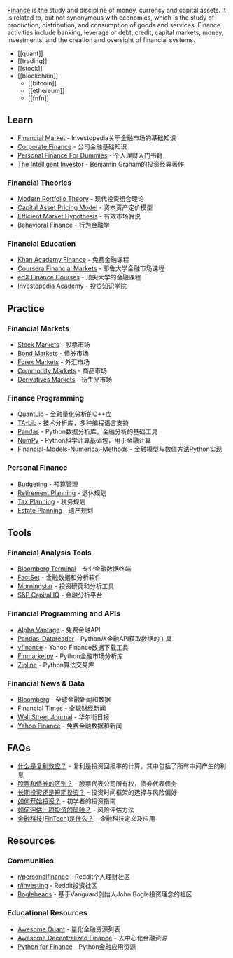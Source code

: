 [Finance](https://en.wikipedia.org/wiki/Finance) is the study and discipline of money, currency and capital assets. It is related to, but not synonymous with economics, which is the study of production, distribution, and consumption of goods and services. Finance activities include banking, leverage or debt, credit, capital markets, money, investments, and the creation and oversight of financial systems.

- [[quant]]
- [[trading]]
- [[stock]]
- [[blockchain]]
  - [[bitcoin]]
  - [[ethereum]]
  - [[fnfn]]

## Learn
- [Financial Market](https://www.investopedia.com/terms/f/financial-market.asp) - Investopedia关于金融市场的基础知识
- [Corporate Finance](https://www.investopedia.com/terms/c/corporatefinance.asp) - 公司金融基础知识
- [Personal Finance For Dummies](https://www.amazon.com/Personal-Finance-Dummies-Eric-Tyson/dp/1119517893) - 个人理财入门书籍
- [The Intelligent Investor](https://www.amazon.com/Intelligent-Investor-Definitive-Investing-Essentials/dp/0060555661) - Benjamin Graham的投资经典著作

### Financial Theories
- [Modern Portfolio Theory](https://www.investopedia.com/terms/m/modernportfoliotheory.asp) - 现代投资组合理论
- [Capital Asset Pricing Model](https://www.investopedia.com/terms/c/capm.asp) - 资本资产定价模型
- [Efficient Market Hypothesis](https://www.investopedia.com/terms/e/efficientmarkethypothesis.asp) - 有效市场假说
- [Behavioral Finance](https://www.investopedia.com/terms/b/behavioralfinance.asp) - 行为金融学

### Financial Education
- [Khan Academy Finance](https://www.khanacademy.org/economics-finance-domain/core-finance) - 免费金融课程
- [Coursera Financial Markets](https://www.coursera.org/learn/financial-markets-global) - 耶鲁大学金融市场课程
- [edX Finance Courses](https://www.edx.org/learn/finance) - 顶尖大学的金融课程
- [Investopedia Academy](https://academy.investopedia.com/) - 投资知识学院

## Practice
### Financial Markets
- [Stock Markets](https://www.investopedia.com/terms/s/stockmarket.asp) - 股票市场
- [Bond Markets](https://www.investopedia.com/terms/b/bondmarket.asp) - 债券市场
- [Forex Markets](https://www.investopedia.com/terms/forex/f/foreign-exchange-markets.asp) - 外汇市场
- [Commodity Markets](https://www.investopedia.com/terms/c/commodity-market.asp) - 商品市场
- [Derivatives Markets](https://www.investopedia.com/terms/d/derivativesmarket.asp) - 衍生品市场

### Finance Programming
- [QuantLib](https://www.quantlib.org/) - 金融量化分析的C++库
- [TA-Lib](https://ta-lib.org/) - 技术分析库，多种编程语言支持
- [Pandas](https://pandas.pydata.org/) - Python数据分析库，金融分析的基础工具
- [NumPy](https://numpy.org/) - Python科学计算基础包，用于金融计算
- [Financial-Models-Numerical-Methods](https://github.com/cantaro86/Financial-Models-Numerical-Methods) - 金融模型与数值方法Python实现

### Personal Finance
- [Budgeting](https://www.investopedia.com/terms/b/budget.asp) - 预算管理
- [Retirement Planning](https://www.investopedia.com/retirement/retirement-planning-guide/) - 退休规划
- [Tax Planning](https://www.investopedia.com/terms/t/tax-planning.asp) - 税务规划
- [Estate Planning](https://www.investopedia.com/terms/e/estateplanning.asp) - 遗产规划

## Tools
### Financial Analysis Tools
- [Bloomberg Terminal](https://www.bloomberg.com/professional/solution/bloomberg-terminal/) - 专业金融数据终端
- [FactSet](https://www.factset.com/) - 金融数据和分析软件
- [Morningstar](https://www.morningstar.com/) - 投资研究和分析工具
- [S&P Capital IQ](https://www.spglobal.com/marketintelligence/en/solutions/sp-capital-iq-platform) - 金融分析平台

### Financial Programming and APIs
- [Alpha Vantage](https://www.alphavantage.co/) - 免费金融API
- [Pandas-Datareader](https://pandas-datareader.readthedocs.io/) - Python从金融API获取数据的工具
- [yfinance](https://github.com/ranaroussi/yfinance) - Yahoo Finance数据下载工具
- [Finmarketpy](https://github.com/cuemacro/finmarketpy) - Python金融市场分析库
- [Zipline](https://github.com/quantopian/zipline) - Python算法交易库

### Financial News & Data
- [Bloomberg](https://www.bloomberg.com/) - 全球金融新闻和数据
- [Financial Times](https://www.ft.com/) - 全球财经新闻
- [Wall Street Journal](https://www.wsj.com/) - 华尔街日报
- [Yahoo Finance](https://finance.yahoo.com/) - 免费金融数据和新闻

## FAQs
- [什么是复利效应？](https://www.investopedia.com/terms/c/compounding.asp) - 复利是投资回报率的计算，其中包括了所有中间产生的利息
- [股票和债券的区别？](https://www.investopedia.com/ask/answers/033015/what-difference-between-bonds-and-stocks.asp) - 股票代表公司所有权，债券代表债务
- [长期投资还是短期投资？](https://www.investopedia.com/articles/stocks/07/long-term-investing.asp) - 投资时间框架的选择与风险偏好
- [如何开始投资？](https://www.investopedia.com/articles/basics/06/invest1000.asp) - 初学者的投资指南
- [如何评估一项投资的风险？](https://www.investopedia.com/articles/basics/12/investor-types.asp) - 风险评估方法
- [金融科技(FinTech)是什么？](https://www.investopedia.com/terms/f/fintech.asp) - 金融科技定义及应用

## Resources
### Communities
- [r/personalfinance](https://www.reddit.com/r/personalfinance/) - Reddit个人理财社区
- [r/investing](https://www.reddit.com/r/investing/) - Reddit投资社区
- [Bogleheads](https://www.bogleheads.org/forum/index.php) - 基于Vanguard创始人John Bogle投资理念的社区

### Educational Resources
- [Awesome Quant](https://github.com/wilsonfreitas/awesome-quant) - 量化金融资源列表
- [Awesome Decentralized Finance](https://github.com/ong/awesome-decentralized-finance) - 去中心化金融资源
- [Python for Finance](https://github.com/yhilpisch/py4fi) - Python金融应用资源